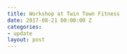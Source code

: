 ```yaml
---
title: Workshop at Twin Town Fitness
date: 2017-08-21 00:00:00 Z
categories:
- update
layout: post
---
```


